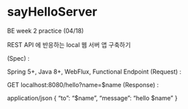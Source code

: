 # sayHelloServer
BE week 2 practice (04/18)


REST API 에 반응하는 local 웹 서버 앱 구축하기

(Spec) :

Spring 5+, Java 8+, WebFlux, Functional Endpoint
(Request) :

GET localhost:8080/hello?name=$name
(Response) :

application/json
{ “to”: “$name”, “message”: “hello $name” }
